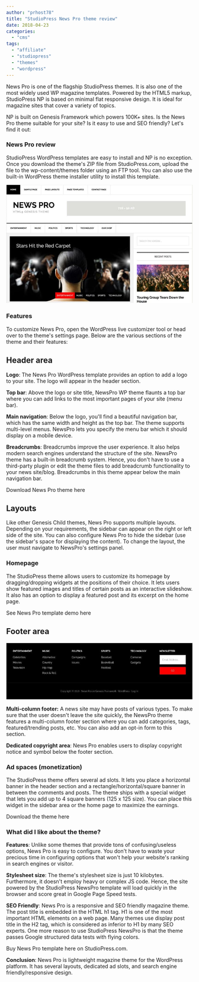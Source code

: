 ```yaml
---
author: "prhost78"
title: "StudioPress News Pro theme review"
date: 2018-04-23
categories: 
  - "cms"
tags: 
  - "affiliate"
  - "studiopress"
  - "themes"
  - "wordpress"
---
```


News Pro is one of the flagship StudioPress themes. It is also one of the most widely used WP magazine templates. Powered by the HTML5 markup, StudioPress NP is based on minimal flat responsive design. It is ideal for magazine sites that cover a variety of topics.

NP is built on Genesis Framework which powers 100K+ sites. Is the News Pro theme suitable for your site? Is it easy to use and SEO friendly? Let's find it out:

### News Pro review

StudioPress WordPress templates are easy to install and NP is no exception. Once you download the theme's ZIP file from StudioPress.com, upload the file to the wp-content/themes folder using an FTP tool. You can also use the built-in WordPress theme installer utility to install this template.

![StudioPress News Pro theme](images/News-Pro-theme-abf-rs.jpg)

### Features

To customize News Pro, open the WordPress live customizer tool or head over to the theme's settings page. Below are the various sections of the theme and their features:

## Header area

**Logo**: The News Pro WordPress template provides an option to add a logo to your site. The logo will appear in the header section.

**Top bar**: Above the logo or site title, NewsPro WP theme flaunts a top bar where you can add links to the most important pages of your site (menu bar).

**Main navigation**: Below the logo, you'll find a beautiful navigation bar, which has the same width and height as the top bar. The theme supports multi-level menus. NewsPro lets you specify the menu bar which it should display on a mobile device.

**Breadcrumbs**: Breadcrumbs improve the user experience. It also helps modern search engines understand the structure of the site. NewsPro theme has a built-in breadcrumb system. Hence, you don't have to use a third-party plugin or edit the theme files to add breadcrumb functionality to your news site/blog. Breadcrumbs in this theme appear below the main navigation bar.

Download News Pro theme here

## Layouts

Like other Genesis Child themes, News Pro supports multiple layouts. Depending on your requirements, the sidebar can appear on the right or left side of the site. You can also configure News Pro to hide the sidebar (use the sidebar's space for displaying the content). To change the layout, the user must navigate to NewsPro's settings panel.

### Homepage

The StudioPress theme allows users to customize its homepage by dragging/dropping widgets at the positions of their choice. It lets users show featured images and titles of certain posts as an interactive slideshow. It also has an option to display a featured post and its excerpt on the home page.

See News Pro template demo here

## Footer area

![News Pro footer](images/News-Pro-footer-rs.jpg)

**Multi-column footer:** A news site may have posts of various types. To make sure that the user doesn't leave the site quickly, the NewsPro theme features a multi-column footer section where you can add categories, tags, featured/trending posts, etc. You can also add an opt-in form to this section.

**Dedicated copyright area**: News Pro enables users to display copyright notice and symbol below the footer section.

### Ad spaces (monetization)

The StudioPress theme offers several ad slots. It lets you place a horizontal banner in the header section and a rectangle/horizontal/square banner in between the comments and posts. The theme ships with a special widget that lets you add up to 4 square banners (125 x 125 size). You can place this widget in the sidebar area or the home page to maximize the earnings.

Download the theme here

### What did I like about the theme?

**Features**: Unlike some themes that provide tons of confusing/useless options, News Pro is easy to configure. You don't have to waste your precious time in configuring options that won't help your website's ranking in search engines or visitor.

**Stylesheet size**: The theme's stylesheet size is just 10 kilobytes. Furthermore, it doesn't employ heavy or complex JS code. Hence, the site powered by the StudioPress NewsPro template will load quickly in the browser and score great in Google Page Speed tests.

**SEO Friendly**: News Pro is a responsive and SEO friendly magazine theme. The post title is embedded in the HTML h1 tag. H1 is one of the most important HTML elements on a web page. Many themes use display post title in the H2 tag, which is considered as inferior to H1 by many SEO experts. One more reason to use StudioPress NewsPro is that the theme passes Google structured data tests with flying colors.

Buy News Pro template here on StudioPress.com.

**Conclusion**: News Pro is lightweight magazine theme for the WordPress platform. It has several layouts, dedicated ad slots, and search engine friendly/responsive design.
